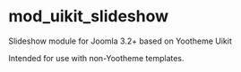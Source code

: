 # mod_uikit_slideshow
Slideshow module for Joomla 3.2+ based on Yootheme Uikit

Intended for use with non-Yootheme templates.